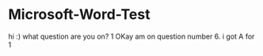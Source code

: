 # Microsoft-Word-Test
hi
:)
what question are you on?
1
OKay  am on question number 6. 
i got A for 1 
